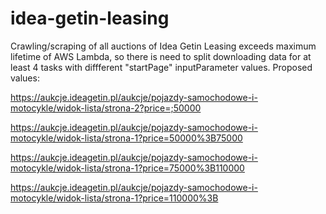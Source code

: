 # idea-getin-leasing

Crawling/scraping of all auctions of Idea Getin Leasing exceeds maximum lifetime of AWS Lambda, so there is need to split downloading data for at least 4 tasks with diffferent "startPage" inputParameter values. Proposed values:

https://aukcje.ideagetin.pl/aukcje/pojazdy-samochodowe-i-motocykle/widok-lista/strona-2?price=;50000

https://aukcje.ideagetin.pl/aukcje/pojazdy-samochodowe-i-motocykle/widok-lista/strona-1?price=50000%3B75000

https://aukcje.ideagetin.pl/aukcje/pojazdy-samochodowe-i-motocykle/widok-lista/strona-1?price=75000%3B110000

https://aukcje.ideagetin.pl/aukcje/pojazdy-samochodowe-i-motocykle/widok-lista/strona-1?price=110000%3B

